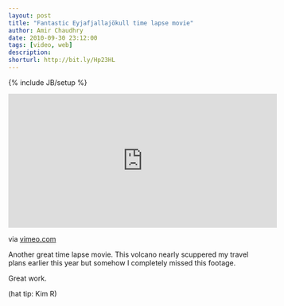 ```yaml
---
layout: post
title: "Fantastic Eyjafjallajökull time lapse movie"
author: Amir Chaudhry
date: 2010-09-30 23:12:00
tags: [video, web]
description:
shorturl: http://bit.ly/Hp23HL
---
```

{% include JB/setup %}

<div class="flex-video widescreen vimeo">
    <iframe src="http://player.vimeo.com/video/11673745?title=0&amp;byline=0&amp;portrait=0" width="540" height="270" frameborder="0" webkitAllowFullScreen="true" mozallowfullscreen="true" allowFullScreen="true">Fantastic Eyjafjallajökull time lapse movie</iframe>
</div>

via [vimeo.com](http://vimeo.com/11673745)

Another great time lapse movie. This volcano nearly scuppered my travel plans earlier this year but somehow I completely missed this footage.

Great work.

(hat tip: Kim R)
